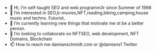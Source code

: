 - 👋 Hi, I’m self-taught SEO and web programm3r since Summer of 1998
- 👀 I’m interested in SEO,b-movies,NFT,reading,biking,camping,house music and techno. Futurist,
- 🌱 I’m currently learning new things that motivate me ot be a better perosn.
- 💞️ I’m looking to collaborate on NFTSEO, web development, NFT Domains, Blockchain
- 📫 How to reach me damianschmidt.com or  @damians1 Twitter

<!---
damians1/damians1 is a ✨ special ✨ repository because its `README.md` (this file) appears on your GitHub profile.
You can click the Preview link to take a look at your changes.
--->
